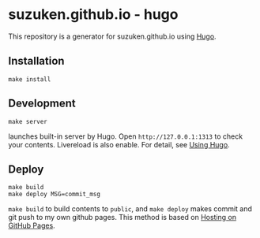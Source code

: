 # suzuken.github.io - hugo

This repository is a generator for suzuken.github.io using [Hugo](https://gohugo.io).

## Installation

	make install

## Development

    make server

launches built-in server by Hugo. Open `http://127.0.0.1:1313` to check your contents. Livereload is also enable. For detail, see [Using Hugo](https://gohugo.io/overview/usage/).

## Deploy

    make build
    make deploy MSG=commit_msg

`make build` to build contents to `public`, and `make deploy` makes commit and git push to my own github pages. This method is based on [Hosting on GitHub Pages](http://gohugo.io/tutorials/github-pages-blog/).

